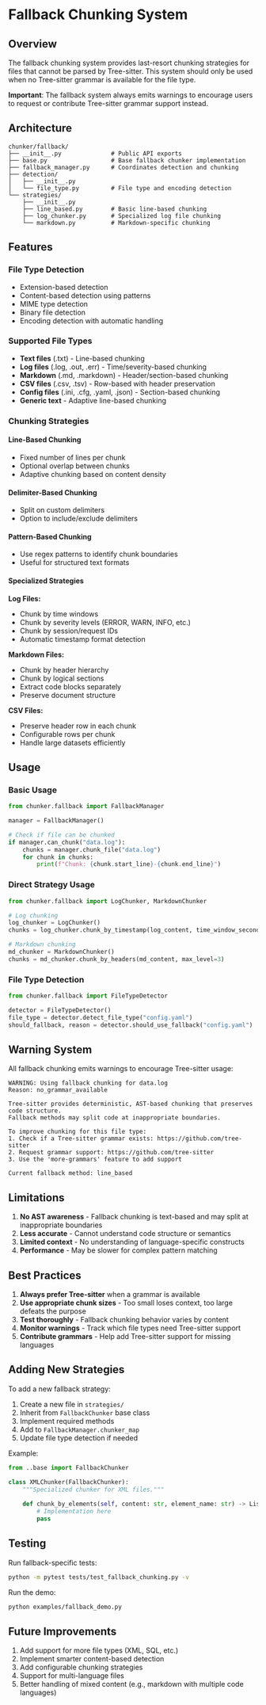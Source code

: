# Fallback Chunking System

## Overview

The fallback chunking system provides last-resort chunking strategies for files that cannot be parsed by Tree-sitter. This system should only be used when no Tree-sitter grammar is available for the file type.

**Important**: The fallback system always emits warnings to encourage users to request or contribute Tree-sitter grammar support instead.

## Architecture

```
chunker/fallback/
├── __init__.py              # Public API exports
├── base.py                  # Base fallback chunker implementation
├── fallback_manager.py      # Coordinates detection and chunking
├── detection/
│   ├── __init__.py
│   └── file_type.py         # File type and encoding detection
└── strategies/
    ├── __init__.py
    ├── line_based.py        # Basic line-based chunking
    ├── log_chunker.py       # Specialized log file chunking
    └── markdown.py          # Markdown-specific chunking
```

## Features

### File Type Detection
- Extension-based detection
- Content-based detection using patterns
- MIME type detection
- Binary file detection
- Encoding detection with automatic handling

### Supported File Types
- **Text files** (.txt) - Line-based chunking
- **Log files** (.log, .out, .err) - Time/severity-based chunking
- **Markdown** (.md, .markdown) - Header/section-based chunking
- **CSV files** (.csv, .tsv) - Row-based with header preservation
- **Config files** (.ini, .cfg, .yaml, .json) - Section-based chunking
- **Generic text** - Adaptive line-based chunking

### Chunking Strategies

#### Line-Based Chunking
- Fixed number of lines per chunk
- Optional overlap between chunks
- Adaptive chunking based on content density

#### Delimiter-Based Chunking
- Split on custom delimiters
- Option to include/exclude delimiters

#### Pattern-Based Chunking
- Use regex patterns to identify chunk boundaries
- Useful for structured text formats

#### Specialized Strategies

**Log Files:**
- Chunk by time windows
- Chunk by severity levels (ERROR, WARN, INFO, etc.)
- Chunk by session/request IDs
- Automatic timestamp format detection

**Markdown Files:**
- Chunk by header hierarchy
- Chunk by logical sections
- Extract code blocks separately
- Preserve document structure

**CSV Files:**
- Preserve header row in each chunk
- Configurable rows per chunk
- Handle large datasets efficiently

## Usage

### Basic Usage

```python
from chunker.fallback import FallbackManager

manager = FallbackManager()

# Check if file can be chunked
if manager.can_chunk("data.log"):
    chunks = manager.chunk_file("data.log")
    for chunk in chunks:
        print(f"Chunk: {chunk.start_line}-{chunk.end_line}")
```

### Direct Strategy Usage

```python
from chunker.fallback import LogChunker, MarkdownChunker

# Log chunking
log_chunker = LogChunker()
chunks = log_chunker.chunk_by_timestamp(log_content, time_window_seconds=300)

# Markdown chunking
md_chunker = MarkdownChunker()
chunks = md_chunker.chunk_by_headers(md_content, max_level=3)
```

### File Type Detection

```python
from chunker.fallback import FileTypeDetector

detector = FileTypeDetector()
file_type = detector.detect_file_type("config.yaml")
should_fallback, reason = detector.should_use_fallback("config.yaml")
```

## Warning System

All fallback chunking emits warnings to encourage Tree-sitter usage:

```
WARNING: Using fallback chunking for data.log
Reason: no_grammar_available

Tree-sitter provides deterministic, AST-based chunking that preserves code structure.
Fallback methods may split code at inappropriate boundaries.

To improve chunking for this file type:
1. Check if a Tree-sitter grammar exists: https://github.com/tree-sitter
2. Request grammar support: https://github.com/tree-sitter
3. Use the 'more-grammars' feature to add support

Current fallback method: line_based
```

## Limitations

1. **No AST awareness** - Fallback chunking is text-based and may split at inappropriate boundaries
2. **Less accurate** - Cannot understand code structure or semantics
3. **Limited context** - No understanding of language-specific constructs
4. **Performance** - May be slower for complex pattern matching

## Best Practices

1. **Always prefer Tree-sitter** when a grammar is available
2. **Use appropriate chunk sizes** - Too small loses context, too large defeats the purpose
3. **Test thoroughly** - Fallback chunking behavior varies by content
4. **Monitor warnings** - Track which file types need Tree-sitter support
5. **Contribute grammars** - Help add Tree-sitter support for missing languages

## Adding New Strategies

To add a new fallback strategy:

1. Create a new file in `strategies/`
2. Inherit from `FallbackChunker` base class
3. Implement required methods
4. Add to `FallbackManager.chunker_map`
5. Update file type detection if needed

Example:

```python
from ..base import FallbackChunker

class XMLChunker(FallbackChunker):
    """Specialized chunker for XML files."""
    
    def chunk_by_elements(self, content: str, element_name: str) -> List[CodeChunk]:
        # Implementation here
        pass
```

## Testing

Run fallback-specific tests:

```bash
python -m pytest tests/test_fallback_chunking.py -v
```

Run the demo:

```bash
python examples/fallback_demo.py
```

## Future Improvements

1. Add support for more file types (XML, SQL, etc.)
2. Implement smarter content-based detection
3. Add configurable chunking strategies
4. Support for multi-language files
5. Better handling of mixed content (e.g., markdown with multiple code languages)